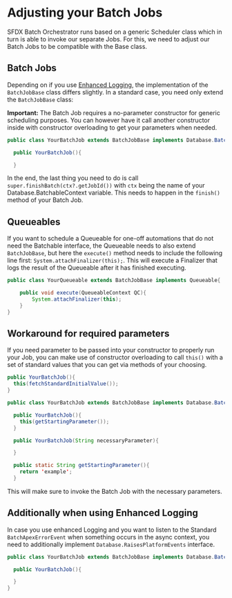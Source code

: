 # Adjusting your Batch Jobs

SFDX Batch Orchestrator runs based on a generic Scheduler class which in turn is able to invoke our separate Jobs. For this, we need to adjust our Batch Jobs to be compatible with the Base class. 

## Batch Jobs

Depending on if you use [Enhanced Logging](logging.md), the implementation of the `BatchJobBase` class differs slightly. In a standard case, you 
need only extend the `BatchJobBase` class:

**Important:** The Batch Job requires a no-parameter constructor for generic scheduling purposes. You can however have it call another constructor inside with constructor overloading to get your parameters when needed.

``` java
public class YourBatchJob extends BatchJobBase implements Database.Batchable<SObject>{

  public YourBatchJob(){

  }
```


In the end, the last thing you need to do is call `super.finishBatch(ctx?.getJobId())` with `ctx` being the name of your Database.BatchableContext variable. This needs to happen in the `finish()` method of your Batch Job.

## Queueables
If you want to schedule a Queueable for one-off automations that do not need the Batchable interface, the Queueable needs to also extend `BatchJobBase`, but here the `execute()` method needs to include the following line first: `System.attachFinalizer(this);`.
This will execute a Finalizer that logs the result of the Queueable after it has finished executing.

``` java
public class YourQueueable extends BatchJobBase implements Queueable{

    public void execute(QueueableContext QC){
        System.attachFinalizer(this);
    }
}
```

## Workaround for required parameters 

If you need parameter to be passed into your constructor to properly run your Job, you can make use of constructor overloading to call `this()` with a set of standard values that you can get via methods of your choosing.

``` java
public YourBatchJob(){
  this(fetchStandardInitialValue());
}
```

``` java
public class YourBatchJob extends BatchJobBase implements Database.Batchable<SObject>{

  public YourBatchJob(){
    this(getStartingParameter());
  }

  public YourBatchJob(String necessaryParameter){

  }

  public static String getStartingParameter(){
    return 'example';
  }
```

This will make sure to invoke the Batch Job with the necessary parameters.

## Additionally when using Enhanced Logging

In case you use enhanced Logging and you want to listen to the Standard `BatchApexErrorEvent` when something occurs in the async context, you need to additionally implement `Database.RaisesPlatformEvents` interface.

``` java
public class YourBatchJob extends BatchJobBase implements Database.Batchable<SObject>, Database.RaisesPlatformEvents{

  public YourBatchJob(){

  }
}
```


